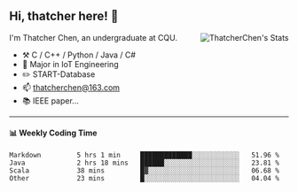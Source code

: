 ## Hi, thatcher here! :wave:

<img align="right" src="https://github-readme-stats.vercel.app/api?username=thatcherchen&title_color=333&text_color=777" alt="ThatcherChen's Stats" >

I'm Thatcher Chen, an undergraduate at CQU.

- :hammer_and_pick:  C / C++ / Python / Java / C# 
- :seedling:  Major in IoT Engineering
- :pencil2: START-Database
- :mailbox: thatcherchen@163.com
- :books: IEEE paper...

---

#### :bar_chart: Weekly Coding Time

<!--START_SECTION:waka-->

```text
Markdown         5 hrs 1 min     █████████████░░░░░░░░░░░░   51.96 %
Java             2 hrs 18 mins   ██████░░░░░░░░░░░░░░░░░░░   23.81 %
Scala            38 mins         █▓░░░░░░░░░░░░░░░░░░░░░░░   06.68 %
Other            23 mins         █░░░░░░░░░░░░░░░░░░░░░░░░   04.04 %
```

<!--END_SECTION:waka-->
